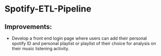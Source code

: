 # Spotify-ETL-Pipeline

## Improvements:
- Develop a front end login page where users can add their personal spotify ID and personal playlist or playlist of their choice for analysis on their music listening activity.
